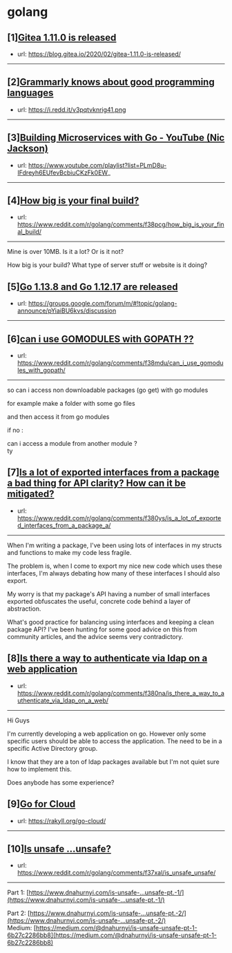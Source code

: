 # golang
## [1][Gitea 1.11.0 is released](https://www.reddit.com/r/golang/comments/f33vjz/gitea_1110_is_released/)
- url: https://blog.gitea.io/2020/02/gitea-1.11.0-is-released/
---

## [2][Grammarly knows about good programming languages](https://www.reddit.com/r/golang/comments/f2tq9p/grammarly_knows_about_good_programming_languages/)
- url: https://i.redd.it/v3pqtvknrig41.png
---

## [3][Building Microservices with Go - YouTube (Nic Jackson)](https://www.reddit.com/r/golang/comments/f33n7z/building_microservices_with_go_youtube_nic_jackson/)
- url: https://www.youtube.com/playlist?list=PLmD8u-IFdreyh6EUfevBcbiuCKzFk0EW_
---

## [4][How big is your final build?](https://www.reddit.com/r/golang/comments/f38pcg/how_big_is_your_final_build/)
- url: https://www.reddit.com/r/golang/comments/f38pcg/how_big_is_your_final_build/
---
Mine is over 10MB. Is it a lot? Or is it not?

How big is your build? What type of server stuff or website is it doing?
## [5][Go 1.13.8 and Go 1.12.17 are released](https://www.reddit.com/r/golang/comments/f357oj/go_1138_and_go_11217_are_released/)
- url: https://groups.google.com/forum/m/#!topic/golang-announce/pYiaiBU6kvs/discussion
---

## [6][can i use GOMODULES with GOPATH ??](https://www.reddit.com/r/golang/comments/f38mdu/can_i_use_gomodules_with_gopath/)
- url: https://www.reddit.com/r/golang/comments/f38mdu/can_i_use_gomodules_with_gopath/
---
so can i access non downloadable packages (go get) with go modules 

for example make a folder with some go files 

and then access it from go modules 

if no : 

can i access a module from another module ?   
ty
## [7][Is a lot of exported interfaces from a package a bad thing for API clarity? How can it be mitigated?](https://www.reddit.com/r/golang/comments/f380ys/is_a_lot_of_exported_interfaces_from_a_package_a/)
- url: https://www.reddit.com/r/golang/comments/f380ys/is_a_lot_of_exported_interfaces_from_a_package_a/
---
When I'm writing a package, I've been using lots of interfaces in my structs and functions to make my code less fragile. 

The problem is, when I come to export my nice new code which uses these interfaces, I'm always debating how many of these interfaces I should also export.

My worry is that my package's API having a number of small interfaces exported obfuscates the useful, concrete code behind a layer of abstraction.

What's good practice for balancing using interfaces and keeping a clean package API? I've been hunting for some good advice on this from community articles, and the advice seems very contradictory.
## [8][Is there a way to authenticate via ldap on a web application](https://www.reddit.com/r/golang/comments/f380na/is_there_a_way_to_authenticate_via_ldap_on_a_web/)
- url: https://www.reddit.com/r/golang/comments/f380na/is_there_a_way_to_authenticate_via_ldap_on_a_web/
---
Hi Guys

I'm currently developing a web application on go. However only some specific users should be able to access the application. The need to be in a specific Active Directory group.

I know that they are a ton of ldap packages available but I'm not quiet sure how to implement this.

Does anybode has some experience?
## [9][Go for Cloud](https://www.reddit.com/r/golang/comments/f2w0to/go_for_cloud/)
- url: https://rakyll.org/go-cloud/
---

## [10][Is unsafe ...unsafe?](https://www.reddit.com/r/golang/comments/f37xal/is_unsafe_unsafe/)
- url: https://www.reddit.com/r/golang/comments/f37xal/is_unsafe_unsafe/
---
Part 1: [https://www.dnahurnyi.com/is-unsafe-...unsafe-pt.-1/](https://www.dnahurnyi.com/is-unsafe-...unsafe-pt.-1/)

Part 2: [https://www.dnahurnyi.com/is-unsafe-...unsafe-pt.-2/](https://www.dnahurnyi.com/is-unsafe-...unsafe-pt.-2/)  
Medium: [https://medium.com/@dnahurnyi/is-unsafe-unsafe-pt-1-6b27c2286bb8](https://medium.com/@dnahurnyi/is-unsafe-unsafe-pt-1-6b27c2286bb8)
